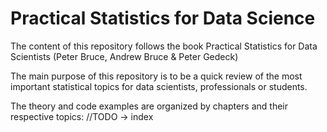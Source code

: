 # Practical Statistics for Data Science

The content of this repository follows the book Practical Statistics for Data Scientists (Peter Bruce, Andrew Bruce & Peter Gedeck) 

The main purpose of this repository is to be a quick review of the most important statistical topics for data scientists, professionals or students. 

The theory and code examples are organized by chapters and their respective topics:
//TODO -> index